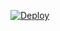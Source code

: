 [![Deploy](https://www.herokucdn.com/deploy/button.svg)](https://heroku.com/deploy?template=https://github.com/sotayamashita/try-templarbit-buildpack.git)
